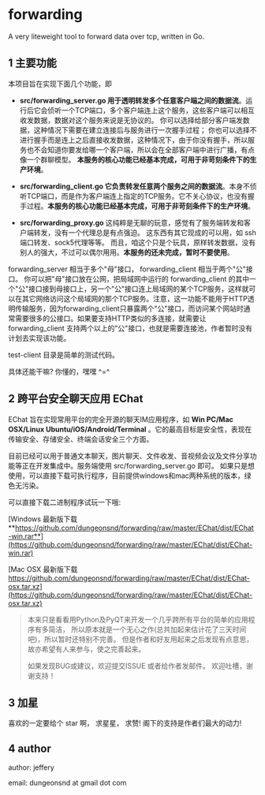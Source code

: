 # forwarding
A very liteweight tool to forward data over tcp,  written in Go.


## 1 主要功能
本项目旨在实现下面几个功能，即

* **src/forwarding_server.go    用于透明转发多个任意客户端之间的数据流**。运行后它会侦听一个TCP端口，多个客户端连上这个服务，这些客户端可以相互收发数据，数据对这个服务来说是无协议的。  你可以选择给部分客户端发数据，这种情况下需要在建立连接后与服务进行一次握手过程； 你也可以选择不进行握手而是连上之后直接收发数据，这种情况下，由于你没有握手，所以服务也不会知道你要发给哪一个客户端，所以会在全部客户端中进行广播，有点像一个群聊模型。  **本服务的核心功能已经基本完成，可用于非苛刻条件下的生产环境**。


* **src/forwarding_client.go   它负责转发任意两个服务之间的数据流**。本身不侦听TCP端口，而是作为客户端连上指定的TCP服务。它不关心协议，也没有握手过程。**本服务的核心功能已经基本完成，可用于非苛刻条件下的生产环境**。


* **src/forwarding_proxy.go**  这纯粹是无聊的玩意，感觉有了服务端转发和客户端转发，没有一个代理总是有点强迫。 这东西有其它现成的可以用，如 ssh 端口转发、sock5代理等等。 而且，咱这个只是个玩具，原样转发数据，没有别人的强大，不过可以偶尔用用。**本服务的还未完成，暂时不要使用**。


forwarding_server 相当于多个"母"接口， forwarding_client 相当于两个"公"接口。 你可以把"母"接口放在公网，把局域网中运行的 forwarding_client 的其中一个"公"接口接到母接口上，另一个"公"接口连上局域网的某个TCP服务，这样就可以在其它网络访问这个局域网的那个TCP服务。注意，这一功能不能用于HTTP透明传输服务，因为forwarding_client只暴露两个"公"接口，而访问某个网站时通常需要很多的公接口。如果要支持HTTP类似的多连接，就需要让 forwarding_client 支持两个以上的"公"接口，也就是需要连接池，作者暂时没有计划去实现该功能。

test-client 目录是简单的测试代码。

具体还能干嘛? 你懂的，嘿嘿 ^=^


## 2 跨平台安全聊天应用 EChat

EChat 旨在实现常用平台的完全开源的聊天IM应用程序，如 **Win PC/Mac OSX/Linux Ubuntu/iOS/Android/Terminal** 。它的最高目标是安全性，表现在传输安全、存储安全、终端会话安全三个方面。

目前已经可以用于普通文本聊天，图片聊天、文件收发、音视频会议及文件分享功能等正在开发集成中。服务端使用 src/forwarding_server.go 即可。 
如果只是想使用，可以直接下载可执行程序，目前提供windows和mac两种系统的版本，绿色无污染。


可以直接下载二进制程序试玩一下哦:

[Windows 最新版下载
 **https://github.com/dungeonsnd/forwarding/raw/master/EChat/dist/EChat-win.rar**](https://github.com/dungeonsnd/forwarding/raw/master/EChat/dist/EChat-win.rar)

[Mac OSX 最新版下载 https://github.com/dungeonsnd/forwarding/raw/master/EChat/dist/EChat-osx.tar.xz](https://github.com/dungeonsnd/forwarding/raw/master/EChat/dist/EChat-osx.tar.xz)


> 本来只是看看用Python及PyQT来开发一个几乎跨所有平台的简单的应用程序有多简洁，
> 所以原本就是一个无心之作(总共加起来估计花了三天时间吧)，所以暂时还特别不完善。 但是作者和好友用起来之后发现有点意思，故亦希望有人来参与，使之完善起来。
> 
> 如果发现BUG或建议，欢迎提交ISSUE 或者给作者发邮件。 欢迎吐槽，谢谢支持！


## 3 加星

喜欢的一定要给个 star 啊， 求星星， 求赞!   阁下的支持是作者们最大的动力!


## 4 author

author: jeffery

email: dungeonsnd at gmail dot com


